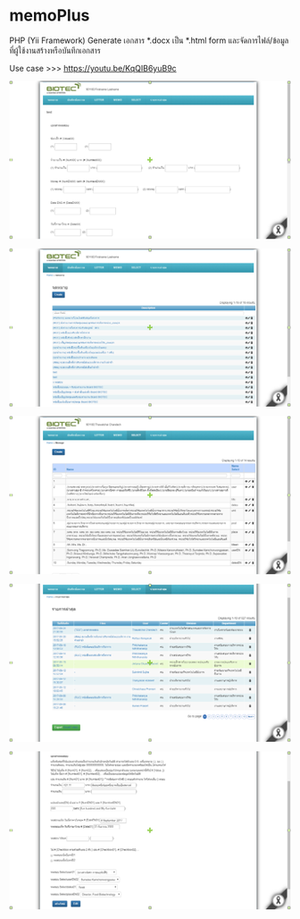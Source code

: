 # memoPlus
PHP (Yii Framework) Generate เอกสาร *.docx เป็น *.html form และจัดการไฟล์/ข้อมูล ที่ผู้ใช้งานสร้างหรือบันทึกเอกสาร

Use case >>> https://youtu.be/KqQIB6yuB9c

![alt text](https://github.com/StCrownClown/memoPlus/blob/master/memoPlus01.png "memoPlus 1")

![alt text](https://github.com/StCrownClown/memoPlus/blob/master/memoPlus02.png "memoPlus 2")

![alt text](https://github.com/StCrownClown/memoPlus/blob/master/memoPlus03.png "memoPlus 3")

![alt text](https://github.com/StCrownClown/memoPlus/blob/master/memoPlus04.png "memoPlus 4")

![alt text](https://github.com/StCrownClown/memoPlus/blob/master/memoPlus05.png "memoPlus 5")
